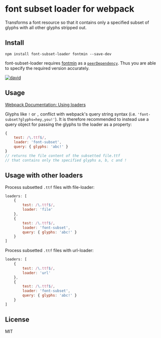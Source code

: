# font subset loader for webpack

Transforms a font resource so that it contains only a specified subset of glyphs with all other glyphs stripped out.

## Install

`npm install font-subset-loader fontmin --save-dev`

font-subset-loader requires [fontmin](https://github.com/ecomfe/fontmin)
as a [`peerDependency`](https://docs.npmjs.com/files/package.json#peerdependencies). Thus you are able to specify the required version accurately.

[![david](https://david-dm.org/dematerializer/font-subset-loader.svg)](https://david-dm.org/dematerializer/font-subset-loader)

## Usage

[Webpack Documentation: Using loaders](http://webpack.github.io/docs/using-loaders.html)

Glyphs like `!` or `,` conflict with webpack's query string syntax (i.e. `'font-subset?glyphs=hey,you!'`). It is therefore recommended to instead use a query object for passing the glyphs to the loader as a property:

``` javascript
{
	test: /\.ttf$/,
	loader: 'font-subset',
	query: { glyphs: 'abc!' }
}
// returns the file content of the subsetted file.ttf
// that contains only the specified glyphs a, b, c and !
```

## Usage with other loaders

Process subsetted `.ttf` files with file-loader:

``` javascript
loaders: [
	{
		test: /\.ttf$/,
		loader: 'file'
	},
	{
		test: /\.ttf$/,
		loader: 'font-subset',
		query: { glyphs: 'abc!' }
	}
]
```

Process subsetted `.ttf` files with url-loader:

``` javascript
loaders: [
	{
		test: /\.ttf$/,
		loader: 'url'
	},
	{
		test: /\.ttf$/,
		loader: 'font-subset',
		query: { glyphs: 'abc!' }
	}
]
```

## License

MIT
